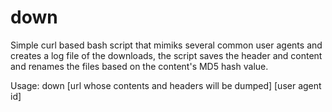 # down
Simple curl based bash script that mimiks several common user agents and creates a log file of the downloads, the script saves the header and content and renames the files based on the content's MD5 hash value.

 Usage:  down [url whose contents and headers will be dumped] [user agent id]
